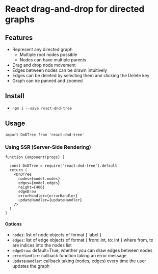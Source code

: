 # React drag-and-drop for directed graphs

## Features

- Represent any directed graph
  - Multiple root nodes possible
  - Nodes can have multiple parents
- Drag and drop node movement
- Edges between nodes can be drawn intuitively
- Edges can be deleted by selecting them and clicking the Delete key
- Graph can be panned and zoomed

## Install
- `npm i --save react-dnd-tree`


## Usage

```
import DnDTree from 'react-dnd-tree'
```
### Using SSR (Server-Side Rendering)

```
function Component(props) {

  const DnDTree = require('react-dnd-tree').default
  return (
    <DnDTree
      nodes={model.nodes}
      edges={model.edges}
      height={400}
      edgeDraw
      errorHandler={errorHandler}
      updateHandler={updateHandler}
    />
  )
}
```

#### Options

- `nodes`: list of node objects of format { label }
- `edges`: list of edge objects of format { from: int, to: int } where from, to are indices into the nodes list
- `edgeDraw`: default=True, whether you can draw edges between nodes
- `errorHandler`: callback function taking an error message
- `updateHandler`: callback taking (nodes, edges) every time the user updates the graph
